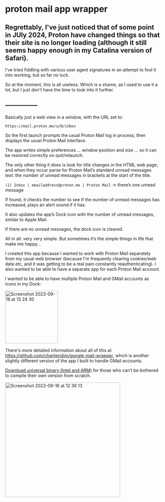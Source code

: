 # proton mail app wrapper

## Regrettably, I've just noticed that of some point in JUly 2024, Proton have changed things so that their site is no longer loading (although it still seems happy enough in my Catalina version of Safari).

I've tried fiddling with various user agent signatures in an attempt to fool it into working, but so far no luck.

So at the moment, this is all useless. Which is a shame, as I used to use it a lot, but I just don't have the time to look into it further.

## —————
 
Basically just a web view in a window, with the URL set to:

`https://mail.proton.me/u/0/inbox`

So the first launch prompts the usual Proton Mail log in process, then displays the usual Proton Mail interface.

The app writes simple preferences … window position and size … so it can be restored correctly on quit/relaunch.

The only other thing it does is look for title changes in the HTML web page, and when they occur parse for Proton Mail’s standard unread messages text: the number of unread messages in brackets at the start of the title.

`(1) Inbox | emailaddress@proton.me | Proton Mail` -> there’s one unread message

If found, it checks the number to see if the number of unread messages has increased, plays an alert sound if it has.

It also updates the app’s Dock icon with the number of unread messages, similar to Apple Mail.

If there are no unread messages, the dock icon is cleared.

All in all: very very simple. But sometimes it’s the simple things in life that make me happy…

I created this app because I wanted to work with Proton Mail separately from my usual web browser (because I'm frequently clearing cookies/web data etc, and it was getting to be a real pain constantly reauthenticating). I also wanted to be able to have a separate app for each Proton Mail account.

I wanted to be able to have multiple Proton Mail and GMail accounts as icons in my Dock:

<img width="171" alt="Screenshot 2023-09-18 at 13 24 30" src="https://github.com/charlierobin/proton-mail-app-wrapper/assets/10506323/252947e7-907f-4cc0-83af-938b26cbe87e">


There's more detailed information about all of this at https://github.com/charlierobin/google-mail-wrapper, which is another slightly different version of the app I built to handle GMail accounts.

[Download universal binary (Intel and ARM)](https://dl.dropboxusercontent.com/s/g05jtdmdzspl6o0/ProtonMail.zip?dl=0) for those who can’t be bothered to compile their own version from scratch.

<img width="373" alt="Screenshot 2023-09-16 at 12 36 13" src="https://github.com/charlierobin/proton-mail-app-wrapper/assets/10506323/067f3e74-0d4d-4d2e-81ca-3c20d036a43b">
